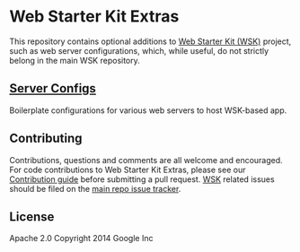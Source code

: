 # Web Starter Kit Extras

This repository contains optional additions to [Web Starter Kit (WSK)][0] project, such as web server configurations, which, while useful, do not strictly belong in the main WSK repository.

## [Server Configs](server-configs)

Boilerplate configurations for various web servers to host WSK-based app.

## Contributing

Contributions, questions and comments are all welcome and encouraged. For code contributions to Web Starter Kit Extras, please see our [Contribution guide](CONTRIBUTING.md) before submitting a pull request. [WSK][0] related issues should be filed on the [main repo issue tracker][1].

## License

Apache 2.0
Copyright 2014 Google Inc


[0]: https://github.com/google/web-starter-kit
[1]: https://github.com/google/web-starter-kit/issues/new
